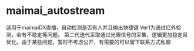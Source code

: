 # maimai_autostream
适用于maimaiDX直播，自动检测是否有人并且输出快捷键
Ver1为通过红外检测，会有不稳定等问题。
第二代迭代采取通过光眼信号的采集，逻辑更加稳定且优化。由于某些问题，暂时不考虑公开，有需要的可以留下联系方式私聊
